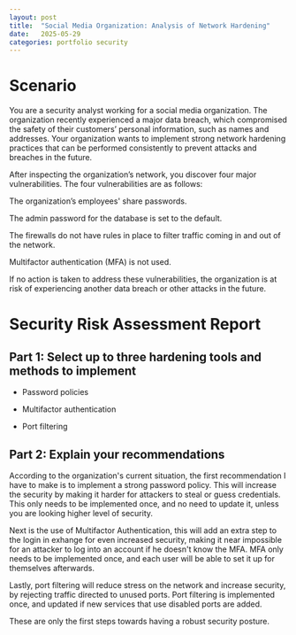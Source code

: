 ```yaml
---
layout: post
title:  "Social Media Organization: Analysis of Network Hardening"
date:   2025-05-29
categories: portfolio security
---
```


# Scenario

You are a security analyst working for a social media organization. The organization recently experienced a major data breach, which compromised the safety of their customers’ personal information, such as names and addresses. Your organization wants to implement strong network hardening practices that can be performed consistently to prevent attacks and breaches in the future.

After inspecting the organization’s network, you discover four major vulnerabilities. The four vulnerabilities are as follows:

The organization’s employees' share passwords.

The admin password for the database is set to the default.

The firewalls do not have rules in place to filter traffic coming in and out of the network.

Multifactor authentication (MFA) is not used.

If no action is taken to address these vulnerabilities, the organization is at risk of experiencing another data breach or other attacks in the future.

# Security Risk Assessment Report

## Part 1: Select up to three hardening tools and methods to implement

- Password policies

- Multifactor authentication

- Port filtering

## Part 2: Explain your recommendations

According to the organization's current situation, the first recommendation I have to make is to implement a strong password policy. This will increase the security by making it harder for attackers to steal or guess credentials. This only needs to be implemented once, and no need to update it, unless you are looking higher level of security.

Next is the use of Multifactor Authentication, this will add an extra step to the login in exhange for even increased security, making it near impossible for an attacker to log into an account if he doesn't know the MFA. MFA only needs to be implemented once, and each user will be able to set it up for themselves afterwards.

Lastly, port filtering will reduce stress on the network and increase security, by rejecting traffic directed to unused ports. Port filtering is implemented once, and updated if new services that use disabled ports are added.

These are only the first steps towards having a robust security posture.